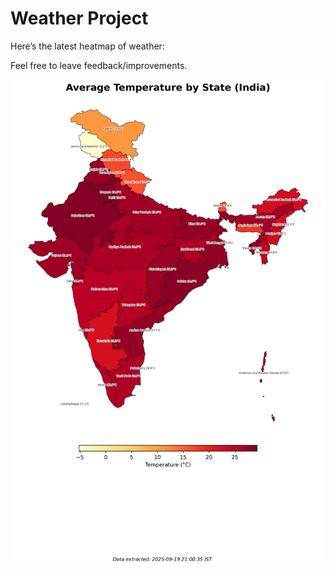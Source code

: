 # Weather Project

Here’s the latest heatmap of weather:

Feel free to leave feedback/improvements.

![India Heatmap](docs/assets/india_heatmap.png?v=CD771D)
